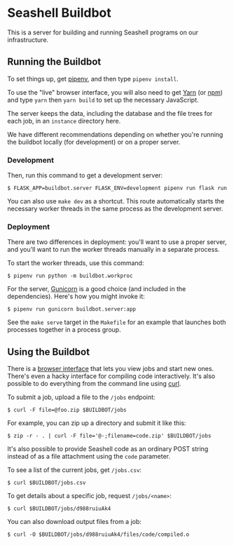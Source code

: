 Seashell Buildbot
=================

This is a server for building and running Seashell programs on our infrastructure.


Running the Buildbot
--------------------

To set things up, get [pipenv][], and then type `pipenv install`.

To use the "live" browser interface, you will also need to get [Yarn][] (or [npm][]) and type `yarn` then `yarn build` to set up the necessary JavaScript.

The server keeps the data, including the database and the file trees for each job, in an `instance` directory here.

We have different recommendations depending on whether you're running the buildbot locally (for development) or on a proper server.

### Development

Then, run this command to get a development server:

    $ FLASK_APP=buildbot.server FLASK_ENV=development pipenv run flask run

You can also use `make dev` as a shortcut.
This route automatically starts the necessary worker threads in the same process as the development server.

### Deployment

There are two differences in deployment: you'll want to use a proper server, and you'll want to run the worker threads manually in a separate process.

To start the worker threads, use this command:

    $ pipenv run python -m buildbot.workproc

For the server, [Gunicorn][] is a good choice (and included in the dependencies). Here's how you might invoke it:

    $ pipenv run gunicorn buildbot.server:app

See the `make serve` target in the `Makefile` for an example that launches both processes together in a process group.

[gunicorn]: http://gunicorn.org
[pipenv]: http://pipenv.org
[yarn]: https://yarnpkg.com/en/
[npm]: http://npmjs.com


Using the Buildbot
------------------

There is a [browser interface](http://gorgonzola.cs.cornell.edu:8000/) that lets you view jobs and start new ones.
There's even a hacky interface for compiling code interactively.
It's also possible to do everything from the command line using [curl][].

To submit a job, upload a file to the `/jobs` endpoint:

    $ curl -F file=@foo.zip $BUILDBOT/jobs

For example, you can zip up a directory and submit it like this:

    $ zip -r - . | curl -F file='@-;filename=code.zip' $BUILDBOT/jobs

It's also possible to provide Seashell code as an ordinary POST string instead of as a file attachment using the `code` parameter.

To see a list of the current jobs, get `/jobs.csv`:

    $ curl $BUILDBOT/jobs.csv

To get details about a specific job, request `/jobs/<name>`:

    $ curl $BUILDBOT/jobs/d988ruiuAk4

You can also download output files from a job:

    $ curl -O $BUILDBOT/jobs/d988ruiuAk4/files/code/compiled.o

[curl]: https://curl.haxx.se
